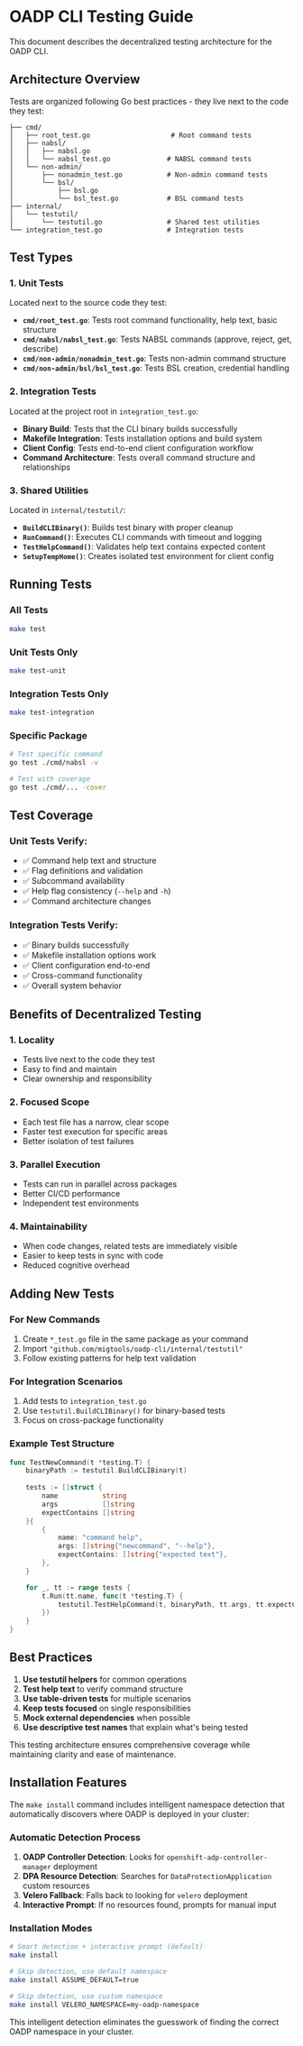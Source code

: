 # OADP CLI Testing Guide

This document describes the decentralized testing architecture for the OADP CLI.

## Architecture Overview

Tests are organized following Go best practices - they live next to the code they test:

```
├── cmd/
│   ├── root_test.go                    # Root command tests
│   ├── nabsl/
│   │   ├── nabsl.go
│   │   └── nabsl_test.go              # NABSL command tests
│   └── non-admin/
│       ├── nonadmin_test.go           # Non-admin command tests
│       └── bsl/
│           ├── bsl.go
│           └── bsl_test.go            # BSL command tests
├── internal/
│   └── testutil/
│       └── testutil.go                # Shared test utilities
└── integration_test.go                # Integration tests
```

## Test Types

### 1. Unit Tests
Located next to the source code they test:

- **`cmd/root_test.go`**: Tests root command functionality, help text, basic structure
- **`cmd/nabsl/nabsl_test.go`**: Tests NABSL commands (approve, reject, get, describe)
- **`cmd/non-admin/nonadmin_test.go`**: Tests non-admin command structure
- **`cmd/non-admin/bsl/bsl_test.go`**: Tests BSL creation, credential handling

### 2. Integration Tests
Located at the project root in `integration_test.go`:

- **Binary Build**: Tests that the CLI binary builds successfully
- **Makefile Integration**: Tests installation options and build system
- **Client Config**: Tests end-to-end client configuration workflow
- **Command Architecture**: Tests overall command structure and relationships

### 3. Shared Utilities
Located in `internal/testutil/`:

- **`BuildCLIBinary()`**: Builds test binary with proper cleanup
- **`RunCommand()`**: Executes CLI commands with timeout and logging
- **`TestHelpCommand()`**: Validates help text contains expected content
- **`SetupTempHome()`**: Creates isolated test environment for client config

## Running Tests

### All Tests
```bash
make test
```

### Unit Tests Only
```bash
make test-unit
```

### Integration Tests Only
```bash
make test-integration
```

### Specific Package
```bash
# Test specific command
go test ./cmd/nabsl -v

# Test with coverage
go test ./cmd/... -cover
```

## Test Coverage

### Unit Tests Verify:
- ✅ Command help text and structure
- ✅ Flag definitions and validation
- ✅ Subcommand availability
- ✅ Help flag consistency (`--help` and `-h`)
- ✅ Command architecture changes

### Integration Tests Verify:
- ✅ Binary builds successfully
- ✅ Makefile installation options work
- ✅ Client configuration end-to-end
- ✅ Cross-command functionality
- ✅ Overall system behavior

## Benefits of Decentralized Testing

### 1. **Locality**
- Tests live next to the code they test
- Easy to find and maintain
- Clear ownership and responsibility

### 2. **Focused Scope**
- Each test file has a narrow, clear scope
- Faster test execution for specific areas
- Better isolation of test failures

### 3. **Parallel Execution**
- Tests can run in parallel across packages
- Better CI/CD performance
- Independent test environments

### 4. **Maintainability**
- When code changes, related tests are immediately visible
- Easier to keep tests in sync with code
- Reduced cognitive overhead

## Adding New Tests

### For New Commands
1. Create `*_test.go` file in the same package as your command
2. Import `"github.com/migtools/oadp-cli/internal/testutil"`
3. Follow existing patterns for help text validation

### For Integration Scenarios
1. Add tests to `integration_test.go`
2. Use `testutil.BuildCLIBinary()` for binary-based tests
3. Focus on cross-package functionality

### Example Test Structure
```go
func TestNewCommand(t *testing.T) {
    binaryPath := testutil.BuildCLIBinary(t)
    
    tests := []struct {
        name           string
        args           []string
        expectContains []string
    }{
        {
            name: "command help",
            args: []string{"newcommand", "--help"},
            expectContains: []string{"expected text"},
        },
    }

    for _, tt := range tests {
        t.Run(tt.name, func(t *testing.T) {
            testutil.TestHelpCommand(t, binaryPath, tt.args, tt.expectContains)
        })
    }
}
```

## Best Practices

1. **Use testutil helpers** for common operations
2. **Test help text** to verify command structure
3. **Use table-driven tests** for multiple scenarios
4. **Keep tests focused** on single responsibilities
5. **Mock external dependencies** when possible
6. **Use descriptive test names** that explain what's being tested

This testing architecture ensures comprehensive coverage while maintaining clarity and ease of maintenance.

## Installation Features

The `make install` command includes intelligent namespace detection that automatically discovers where OADP is deployed in your cluster:

### Automatic Detection Process

1. **OADP Controller Detection**: Looks for `openshift-adp-controller-manager` deployment
2. **DPA Resource Detection**: Searches for `DataProtectionApplication` custom resources  
3. **Velero Fallback**: Falls back to looking for `velero` deployment
4. **Interactive Prompt**: If no resources found, prompts for manual input

### Installation Modes

```bash
# Smart detection + interactive prompt (default)
make install

# Skip detection, use default namespace
make install ASSUME_DEFAULT=true

# Skip detection, use custom namespace  
make install VELERO_NAMESPACE=my-oadp-namespace
```

This intelligent detection eliminates the guesswork of finding the correct OADP namespace in your cluster.